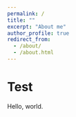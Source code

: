```yaml
---
permalink: /
title: ""
excerpt: "About me"
author_profile: true
redirect_from: 
  - /about/
  - /about.html
---
```


Test
======
Hello, world.
